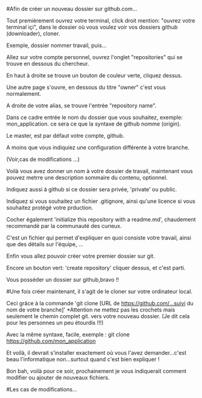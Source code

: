 #Afin de créer un nouveau dossier sur github.com...

Tout premièrement ouvrez votre terminal, click droit mention: "ouvrez votre terminal içi", dans le dossier où vous voulez voir vos dossiers github (downloader), cloner.

Exemple, dossier nommer travail, puis...

Allez sur votre compte personnel, ouvrez l'onglet "repositories" qui se trouve en dessous
du chercheur.

En haut à droite se trouve un bouton de couleur verte, cliquez dessus.

Une autre page s'ouvre, en dessous du titre "owner" c'est vous normalement.

A droite de votre alias, se trouve l'entrée "repository name".

Dans ce cadre entrée le nom du dossier que vous souhaitez, exemple: mon_application.
ce sera ce que la syntaxe de github nomme (origin).

Le master, est par défaut votre compte, github.

A moins que vous indiquiez une configuration différente à votre branche.

(Voir,cas de modifications ...)

Voilà vous avez donner un nom à votre dossier de travail, maintenant vous pouvez metrre une description sommaire du contenu, optionnel.

Indiquez aussi à github si ce dossier sera privée, 'private' ou public.

Indiquez si vous souhaitez un fichier .gitignore, ainsi qu'une licence si vous souhaitez protégé votre prduction.

Cocher également 'initialize this repository with a readme.md', chaudement recommandé par la communauté des curieux.

C'est un fichier qui permet d'expliquer en quoi consiste votre travail, ainsi que des détails sur l'équipe, ...

Enfin vous allez pouvoir créer votre premier dossier sur git. 

Encore un bouton vert: 'create repository' cliquer dessus, et c'est parti.

Vous posséder un dossier sur github,bravo !!

#Une fois créer maintenant, il s'agit de le cloner sur votre ordinateur local.

Ceci grâce à la commande 'git clone [URL de https://github.com/...suivi du nom de votre branche]' *Attention ne mettez pas les crochets
mais seulement le chemin complet git. vers votre nouveau dossier. (Je dit cela pour les personnes un peu étourdis !!!)

Avec la même syntaxe, facile, exemple : git clone https://github.com/mon_application

Et voilà, il devrait s'installer exactement où vous l'avez demander...c'est beau l'informatique non...surtout quand c'est bien expliquer !

Bon bah, voilà pour ce soir, prochainement je vous indiquerait comment modifier ou ajouter de nouveaux fichiers.

#Les cas de modifications...

